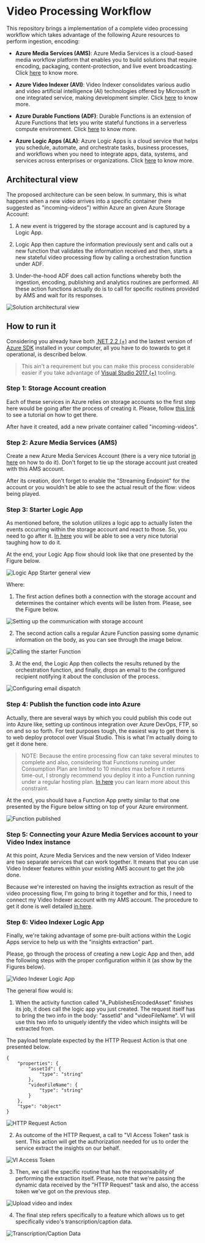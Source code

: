 # Video Processing Workflow

This repository brings a implementation of a complete video processing workflow which takes advantage of the following Azure resources to perform ingestion, encoding:

* **Azure Media Services (AMS)**: Azure Media Services is a cloud-based media workflow platform that enables you to build solutions that require encoding, packaging, content-protection, and live event broadcasting. Click [here](https://docs.microsoft.com/en-us/azure/media-services/) to know more.

* **Azure Video Indexer (AVI)**: Video Indexer consolidates various audio and video artificial intelligence (AI) technologies offered by Microsoft in one integrated service, making development simpler. Click [here](https://docs.microsoft.com/en-us/azure/media-services/video-indexer/video-indexer-use-apis) to know more. 

* **Azure Durable Functions (ADF)**: Durable Functions is an extension of Azure Functions that lets you write stateful functions in a serverless compute environment. Click [here](https://docs.microsoft.com/en-us/azure/azure-functions/durable/durable-functions-overview) to know more.

* **Azure Logic Apps (ALA)**: Azure Logic Apps is a cloud service that helps you schedule, automate, and orchestrate tasks, business processes, and workflows when you need to integrate apps, data, systems, and services across enterprises or organizations. Click [here](https://docs.microsoft.com/en-us/azure/logic-apps/logic-apps-overview) to know more.

## Architectural view

The proposed architecture can be seen below. In summary, this is what happens when a new video arrives into a specific container (here suggested as "incoming-videos") within Azure an given Azure Storage Account:

1. A new event is triggered by the storage account and is captured by a Logic App.

2. Logic App then capture the information previously sent and calls out a new function that validates the information received and then, starts a new stateful video processing flow by calling a orchestration function under ADF.

3. Under-the-hood ADF does call action functions whereby both the ingestion, encoding, publishing and analytics routines are performed. All these action functions actually do is to call for specific routines provided by AMS and wait for its responses.

![Solution architectural view](https://raw.githubusercontent.com/AzureForEducation/demo-videoprocessing/master/images/Video-Arch.png)

## How to run it

Considering you already have both [.NET 2.2 (+)](https://dotnet.microsoft.com/download) and the lastest version of [Azure SDK](https://azure.microsoft.com/en-us/downloads/) installed in your computer, all you have to do towards to get it operational, is described below.

> This ain't a requirement but you can make this process considerable easier if you take advantage of [Visual Studio 2017 (+)](https://visualstudio.microsoft.com/) tooling.

### Step 1: Storage Account creation

Each of these services in Azure relies on storage accounts so the first step here would be going after the process of creating it. Please, follow [this link](https://docs.microsoft.com/en-us/azure/storage/common/storage-quickstart-create-account?tabs=azure-portal) to see a tutorial on how to get there.

After have it created, add a new private container called "incoming-videos".

### Step 2: Azure Media Services (AMS)

Create a new Azure Media Services Account (there is a very nice tutorial [in here](https://docs.microsoft.com/en-us/azure/media-services/previous/media-services-portal-create-account) on how to do it). Don't forget to tie up the storage account just created with this AMS account.

After its creation, don't forget to enable the "Streaming Endpoint" for the account or you wouldn't be able to see the actual result of the flow: videos being played.

### Step 3: Starter Logic App

As mentioned before, the solution utilizes a logic app to actually listen the events occurring within the storage account and react to those. So, you need to go after it. [In here](https://docs.microsoft.com/en-us/azure/logic-apps/quickstart-create-first-logic-app-workflow) you will be able to see a very nice tutorial taughing how to do it.

At the end, your Logic App flow should look like that one presented by the Figure below.

![Logic App Starter general view](https://raw.githubusercontent.com/AzureForEducation/demo-videoprocessing/master/images/logicapp-starter-view.PNG)

Where:

1. The first action defines both a connection with the storage account and determines the container which events will be listen from. Please, see the Figure below.

![Setting up the communication with storage account](https://raw.githubusercontent.com/AzureForEducation/demo-videoprocessing/master/images/logicapp-starter-block1.PNG)

2. The second action calls a regular Azure Function passing some dynamic information on the body, as you can see through the image below.

![Calling the starter Function](https://raw.githubusercontent.com/AzureForEducation/demo-videoprocessing/master/images/logicapp-starter-block2.PNG)

3. At the end, the Logic App then collects the results retuned by the orchestration function, and finally, drops an email to the configured recipient notifying it about the conclusion of the process.

![Configuring email dispatch](https://raw.githubusercontent.com/AzureForEducation/demo-videoprocessing/master/images/logicapp-starter-block3.PNG)

### Step 4: Publish the function code into Azure

Actually, there are several ways by which you could publish this code out into Azure like, setting up continous integration over Azure DevOps, FTP, so on and so so forth. For test purposes tough, the easiest way to get there is to web deploy protocol over Visual Studio. This is what I'm actually doing to get it done here.

> NOTE: Because the entire processing flow can take several minutes to complete and also, considering that Functions running under Consumption Plan are limited to 10 minutes max before it returns time-out, I strongly recommend you deploy it into a Function running under a regular hosting plan. [In here](https://docs.microsoft.com/en-us/azure/azure-functions/functions-scale) you can learn more about this constraint.

At the end, you should have a Function App pretty similar to that one presented by the Figure below sitting on top of your Azure environment.

![Function published](https://raw.githubusercontent.com/AzureForEducation/demo-videoprocessing/master/images/function-publish.PNG)

### Step 5: Connecting your Azure Media Services account to your Video Index instance

At this point, Azure Media Services and the new version of Video Indexer are two separate services that can work together. It means that you can use Video Indexer features within your existing AMS account to get the job done.

Because we're interested on having the insights extraction as result of the video processing flow, I'm going to bring it together and for this, I need to connect my Video Indexer account with my AMS account. The procedure to get it done is well detailed [in here](https://docs.microsoft.com/en-us/azure/media-services/video-indexer/connect-to-azure).

### Step 6: Video Indexer Logic App

Finally, we're taking advantage of some pre-built actions within the Logic Apps service to help us with the "insights extraction" part. 

Please, go through the process of creating a new Logic App and then, add the following steps with the proper configuration within it (as show by the Figures below).

![Video Indexer Logic App](https://raw.githubusercontent.com/AzureForEducation/demo-videoprocessing/master/images/logic-app-vi-view.PNG)

The general flow would is:

1. When the activity function called "A_PublishesEncodedAsset" finishes its job, it does call the logic app you just created. The request itself has to bring the two info in the body: "assetId" and "videoFileName". VI will use this two info to uniquely identify the video which insights will be extracted from.

The payload template expected by the HTTP Request Action is that one presented below.

```
{
    "properties": {
        "assetId": {
            "type": "string"
        },
        "videoFileName": {
            "type": "string"
        }
    },
    "type": "object"
}
```

![HTTP Request Action](https://raw.githubusercontent.com/AzureForEducation/demo-videoprocessing/master/images/logic-app-vi-block1.PNG)

2. As outcome of the HTTP Request, a call to "VI Access Token" task is sent. This action will get the authorization needed for us to order the service extract the insights on our behalf.

![VI Access Token](https://raw.githubusercontent.com/AzureForEducation/demo-videoprocessing/master/images/logic-app-vi-block2.PNG)

3. Then, we call the specific routine that has the responsability of performing the extraction itself. Please, note that we're passing the dynamic data received by the "HTTP Request" task and also, the access token we've got on the previous step.

![Upload video and index](https://raw.githubusercontent.com/AzureForEducation/demo-videoprocessing/master/images/logic-app-vi-block3.PNG)

4. The final step refers specifically to a feature which allows us to get specifically video's transcription/caption data. 

![Transcription/Caption Data](https://raw.githubusercontent.com/AzureForEducation/demo-videoprocessing/master/images/logic-app-vi-block4.PNG)
